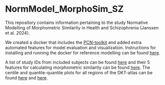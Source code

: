 # NormModel_MorphoSim_SZ


This repository contains information pertaining to the study Normative Modelling of Morphometric Similarity in Health and Schizophrenia (Janssen et al. 2024).

We created a docker that includes the [PCN-toolkit](https://pcntoolkit.readthedocs.io/en/latest/) and added extra automated features for model evaluation and visualization. Instructions for installing and running the docker for reference modelling can be found [here](https://github.com/iamjoostjanssen/Normodel_MorphoSim_SZ/blob/main/Docker_and_ReferenceModelling.txt).

A list of study IDs from included subjects can be found [here](https://github.com/iamjoostjanssen/NormModel_MorphoSim_SZ/blob/main/Included_subjects_IDs.csv) and their 5 features for calculating morphometric similarity can be found [here](https://github.com/iamjoostjanssen/RefModel_MorphoSim_SZ/blob/main/Included_subjects_5_features_10_publicdatasets.csv). The centile and quantile-quantile plots for all regions of the DKT-atlas can be found [here](https://github.com/iamjoostjanssen/NormModel_MorphoSim_SZ/tree/main/NormativeModels) and [here](https://github.com/iamjoostjanssen/NormModel_MorphoSim_SZ/tree/main/Q-Q%20plots).
